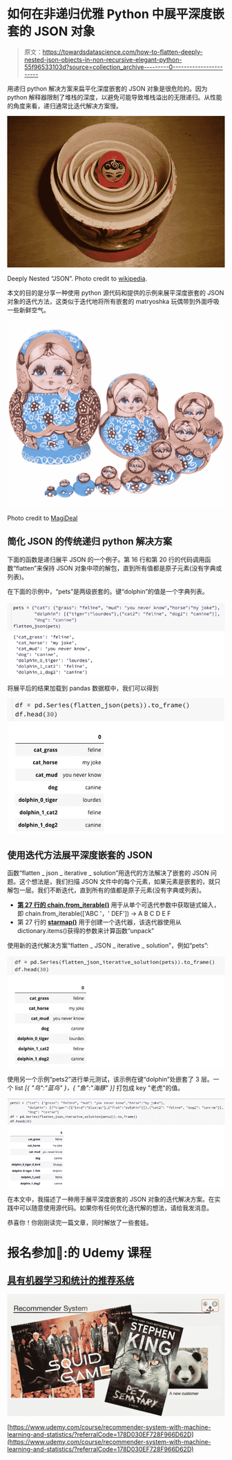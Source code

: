 # 如何在非递归优雅 Python 中展平深度嵌套的 JSON 对象

> 原文：<https://towardsdatascience.com/how-to-flatten-deeply-nested-json-objects-in-non-recursive-elegant-python-55f96533103d?source=collection_archive---------0----------------------->

用递归 python 解决方案来扁平化深度嵌套的 JSON 对象是很危险的。因为 python 解释器限制了堆栈的深度，以避免可能导致堆栈溢出的无限递归。从性能的角度来看，递归通常比迭代解决方案慢。

![](img/f246f5a04c9aa4ec6025a57cd58f0e65.png)

Deeply Nested “JSON”. Photo credit to [wikipedia](https://en.wikipedia.org/wiki/Matryoshka_doll).

本文的目的是分享一种使用 python 源代码和提供的示例来展平深度嵌套的 JSON 对象的迭代方法，这类似于迭代地将所有嵌套的 matryoshka 玩偶带到外面呼吸一些新鲜空气。

![](img/2a4193592d3aed6f632eef65f5dcbf09.png)

Photo credit to [MagiDeal](https://www.google.ca/imgres?imgurl=https%3A%2F%2Fae01.alicdn.com%2Fkf%2FHTB1Ur9qlZjI8KJjSsppq6xbyVXar%2F10pcs-Set-Wooden-Flower-Round-Stomach-Matryoshka-Doll-Nesting-Dolls-Craft-Gift-Home-Decor-Travel-Gift.jpg&imgrefurl=http%3A%2F%2Fwww.wtresb.com%2Fyryazn-v123717-romklyadk%2F&docid=sJ_fUZBlzFcy_M&tbnid=w4q_TeAdee7kNM%3A&vet=12ahUKEwjm8Nn009TeAhXL7IMKHfhsB0w4ZBAzKCswK3oECAEQLA..i&w=800&h=800&itg=1&bih=550&biw=1018&q=matryoshka%20doll%20nested&ved=2ahUKEwjm8Nn009TeAhXL7IMKHfhsB0w4ZBAzKCswK3oECAEQLA&iact=mrc&uact=8)

## 简化 JSON 的传统递归 python 解决方案

下面的函数是递归展平 JSON 的一个例子。第 16 行和第 20 行的代码调用函数“flatten”来保持 JSON 对象中项的解包，直到所有值都是原子元素(没有字典或列表)。

在下面的示例中，“pets”是两级嵌套的。键“dolphin”的值是一个字典列表。

![](img/83097e929d0f5dad487797b97001f163.png)

将展平后的结果加载到 pandas 数据框中，我们可以得到

![](img/f8515154b43fbf7d6eb2dd0f374078e0.png)

## 使用迭代方法展平深度嵌套的 JSON

函数“flatten _ json _ iterative _ solution”用迭代的方法解决了嵌套的 JSON 问题。这个想法是，我们扫描 JSON 文件中的每个元素，如果元素是嵌套的，就只解包一层。我们不断迭代，直到所有的值都是原子元素(没有字典或列表)。

*   [**第 27 行的 chain.from_iterable()**](https://docs.python.org/3.7/library/itertools.html) 用于从单个可迭代参数中获取链式输入，即 chain.from_iterable(['ABC '，' DEF']) → A B C D E F
*   第 27 行的 [**starmap()**](https://docs.python.org/3.7/library/itertools.html) 用于创建一个迭代器，该迭代器使用从 dictionary.items()获得的参数来计算函数“unpack”

使用新的迭代解决方案“flatten _ JSON _ iterative _ solution”，例如“pets”:

![](img/74d7d16b965cad8ac81267009c5492ec.png)

使用另一个示例“pets2”进行单元测试，该示例在键“dolphin”处嵌套了 3 层。一个 list *[{ "鸟":"蓝鸟" }，{ "鱼":"海豚" }]* 打包成 key "老虎"的值。

![](img/810c14fe0a4cbc6ae9f096de3a58efb2.png)

在本文中，我描述了一种用于展平深度嵌套的 JSON 对象的迭代解决方案。在实践中可以随意使用源代码。如果你有任何优化迭代解的想法，请给我发消息。

恭喜你！你刚刚读完一篇文章，同时解放了一些套娃。

# 报名参加🦞:的 Udemy 课程

## [具有机器学习和统计的推荐系统](https://www.udemy.com/course/recommender-system-with-machine-learning-and-statistics/?referralCode=178D030EF728F966D62D)

![](img/1bc21612997f8444fd0645e2051bfaf4.png)

[https://www.udemy.com/course/recommender-system-with-machine-learning-and-statistics/?referralCode=178D030EF728F966D62D](https://www.udemy.com/course/recommender-system-with-machine-learning-and-statistics/?referralCode=178D030EF728F966D62D)